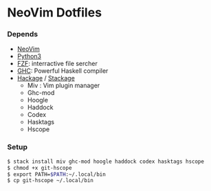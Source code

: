 NeoVim Dotfiles
====

### Depends

- [NeoVim](https://neovim.io/)
- [Python3](https://www.python.org/)
- [FZF](https://github.com/junegunn/fzf): interractive file sercher
- [GHC](https://www.haskell.org/ghc/): Powerful Haskell compiler
- [Hackage](https://hackage.haskell.org/) / [Stackage](https://www.stackage.org/)
  - Miv : Vim plugin manager
  - Ghc-mod
  - Hoogle
  - Haddock
  - Codex
  - Hasktags
  - Hscope

### Setup

```sh
$ stack install miv ghc-mod hoogle haddock codex hasktags hscope
$ chmod +x git-hscope
$ export PATH=$PATH:~/.local/bin
$ cp git-hscope ~/.local/bin
```
